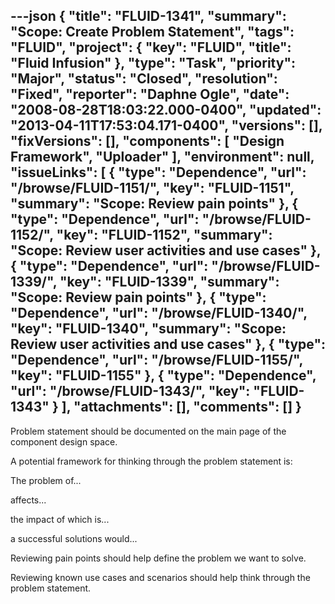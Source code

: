 ---json
{
  "title": "FLUID-1341",
  "summary": "Scope:  Create Problem Statement",
  "tags": "FLUID",
  "project": {
    "key": "FLUID",
    "title": "Fluid Infusion"
  },
  "type": "Task",
  "priority": "Major",
  "status": "Closed",
  "resolution": "Fixed",
  "reporter": "Daphne Ogle",
  "date": "2008-08-28T18:03:22.000-0400",
  "updated": "2013-04-11T17:53:04.171-0400",
  "versions": [],
  "fixVersions": [],
  "components": [
    "Design Framework",
    "Uploader"
  ],
  "environment": null,
  "issueLinks": [
    {
      "type": "Dependence",
      "url": "/browse/FLUID-1151/",
      "key": "FLUID-1151",
      "summary": "Scope:  Review pain points"
    },
    {
      "type": "Dependence",
      "url": "/browse/FLUID-1152/",
      "key": "FLUID-1152",
      "summary": "Scope: Review user activities and use cases"
    },
    {
      "type": "Dependence",
      "url": "/browse/FLUID-1339/",
      "key": "FLUID-1339",
      "summary": "Scope:  Review pain points"
    },
    {
      "type": "Dependence",
      "url": "/browse/FLUID-1340/",
      "key": "FLUID-1340",
      "summary": "Scope: Review user activities and use cases"
    },
    {
      "type": "Dependence",
      "url": "/browse/FLUID-1155/",
      "key": "FLUID-1155"
    },
    {
      "type": "Dependence",
      "url": "/browse/FLUID-1343/",
      "key": "FLUID-1343"
    }
  ],
  "attachments": [],
  "comments": []
}
---
Problem statement should be documented on the main page of the component design space.

A potential framework for thinking through the problem statement is:

The problem of...

affects...

the impact of which is...

a successful solutions would...

Reviewing pain points should help define the problem we want to solve.&#x20;

Reviewing known use cases and scenarios should help think through the problem statement.&#x20;

        